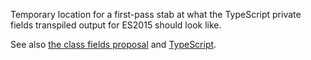 
Temporary location for a first-pass stab at what the TypeScript private fields transpiled output for ES2015 should look like.

See also [the class fields proposal](https://tc39.github.io/proposal-class-fields) and [TypeScript](http://www.typescriptlang.org/).
